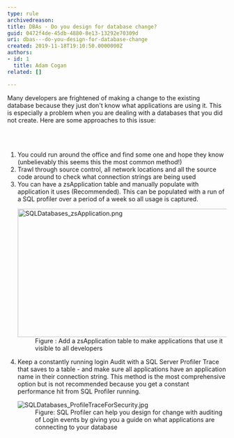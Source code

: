 ```yaml
---
type: rule
archivedreason: 
title: ​DBAs - Do you design for database change?
guid: 0472f4de-45db-4880-8e13-13292e70309d
uri: dbas---do-you-design-for-database-change
created: 2019-11-18T19:10:50.0000000Z
authors:
- id: 1
  title: Adam Cogan
related: []

---
```



<p>Many developers are frightened of making a change to the existing database because they just don't know what applications are using it. This is especially a problem when you are dealing with a databases that you did not create. Here are some approaches to this issue&#58;<br></p>
<br><excerpt class='endintro'></excerpt><br>
<ol><li>You could run around the office and find some one and hope they know (unbelievably this seems this the most common method!)</li><li>Trawl through source control, all network locations and all the source code around to check what connection strings are being used</li><li>You can have a zsApplication table and manually populate with application it uses (Recommended). This can be populated with a run of a SQL profiler over a period of a week so all usage is captured. 
      <dl class="image"><dt><img src="/PublishingImages/SQLDatabases_zsApplication.png" alt="SQLDatabases_zsApplication.png" style="width&#58;750px;height&#58;295px;" /></dt><dd>Figure &#58;&#160;Add a zsApplication table to make applications that use it visible to all developers</dd></dl></li><li>Keep a constantly running login Audit with a SQL Server Profiler Trace that saves to a table - and make sure all applications have an application name in their connection string. This method is the most comprehensive option but is not recommended because you get a constant performance hit from SQL Profiler running.<br>
   <dl class="image"><dt><img src="/PublishingImages/SQLDatabases_ProfileTraceForSecurity.jpg" alt="SQLDatabases_ProfileTraceForSecurity.jpg" /></dt><dd>Figure&#58;&#160;SQL Profiler can help you design for change with auditing of Login events by giving you a guide on what applications are connecting to your database<br></dd></dl></li></ol>


